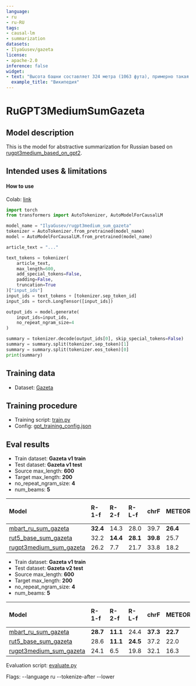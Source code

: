```yaml
---
language:
- ru
- ru-RU
tags:
- causal-lm
- summarization
datasets:
- IlyaGusev/gazeta
license:
- apache-2.0
inference: false
widget:
- text: "Высота башни составляет 324 метра (1063 фута), примерно такая же высота, как у 81-этажного здания, и самое высокое сооружение в Париже. Его основание квадратно, размером 125 метров (410 футов) с любой стороны. Во время строительства Эйфелева башня превзошла монумент Вашингтона, став самым высоким искусственным сооружением в мире, и этот титул она удерживала в течение 41 года до завершения строительство здания Крайслер в Нью-Йорке в 1930 году. Это первое сооружение которое достигло высоты 300 метров. Из-за добавления вещательной антенны на вершине башни в 1957 году она сейчас выше здания Крайслер на 5,2 метра (17 футов). За исключением передатчиков, Эйфелева башня является второй самой высокой отдельно стоящей структурой во Франции после виадука Мийо.<s>"
  example_title: "Википедия"
---
```


# RuGPT3MediumSumGazeta

## Model description

This is the model for abstractive summarization for Russian based on [rugpt3medium_based_on_gpt2](https://huggingface.co/sberbank-ai/rugpt3medium_based_on_gpt2).


## Intended uses & limitations

#### How to use

Colab: [link](https://colab.research.google.com/drive/1eR-ev0Y5ISWIwGnzYYoHyGMaSIUz8GTN)

```python
import torch
from transformers import AutoTokenizer, AutoModelForCausalLM

model_name = "IlyaGusev/rugpt3medium_sum_gazeta"
tokenizer = AutoTokenizer.from_pretrained(model_name)
model = AutoModelForCausalLM.from_pretrained(model_name)

article_text = "..."

text_tokens = tokenizer(
    article_text,
    max_length=600,
    add_special_tokens=False, 
    padding=False,
    truncation=True
)["input_ids"]
input_ids = text_tokens + [tokenizer.sep_token_id]
input_ids = torch.LongTensor([input_ids])

output_ids = model.generate(
    input_ids=input_ids,
    no_repeat_ngram_size=4
)

summary = tokenizer.decode(output_ids[0], skip_special_tokens=False)
summary = summary.split(tokenizer.sep_token)[1]
summary = summary.split(tokenizer.eos_token)[0]
print(summary)
```

## Training data

- Dataset: [Gazeta](https://huggingface.co/datasets/IlyaGusev/gazeta)

## Training procedure

- Training script: [train.py](https://github.com/IlyaGusev/summarus/blob/master/external/hf_scripts/train.py)
- Config: [gpt_training_config.json](https://github.com/IlyaGusev/summarus/blob/master/external/hf_scripts/configs/gpt_training_config.json)

## Eval results

* Train dataset: **Gazeta v1 train**
* Test dataset: **Gazeta v1 test**
* Source max_length: **600**
* Target max_length: **200**
* no_repeat_ngram_size: **4**
* num_beams: **5**

| Model                     | R-1-f | R-2-f | R-L-f | chrF | METEOR | BLEU | Avg char length |
|:--------------------------|:------|:------|:------|:-------|:-------|:-----|:-----|
| [mbart_ru_sum_gazeta](https://huggingface.co/IlyaGusev/mbart_ru_sum_gazeta)       | **32.4**  | 14.3  | 28.0  | 39.7 | **26.4** | 12.1 | 371 |
| [rut5_base_sum_gazeta](https://huggingface.co/IlyaGusev/rut5_base_sum_gazeta)      | 32.2  | **14.4**  | **28.1** | **39.8** | 25.7 | **12.3** | 330 |
| [rugpt3medium_sum_gazeta](https://huggingface.co/IlyaGusev/rugpt3medium_sum_gazeta) | 26.2 | 7.7 | 21.7 | 33.8 | 18.2 | 4.3 | 244 |

* Train dataset: **Gazeta v1 train**
* Test dataset: **Gazeta v2 test**
* Source max_length: **600**
* Target max_length: **200**
* no_repeat_ngram_size: **4**
* num_beams: **5**

| Model                     | R-1-f | R-2-f | R-L-f | chrF | METEOR | BLEU | Avg char length |
|:--------------------------|:------|:------|:------|:-------|:-------|:-----|:-----|
| [mbart_ru_sum_gazeta](https://huggingface.co/IlyaGusev/mbart_ru_sum_gazeta)        | **28.7**  | **11.1**  | 24.4  | **37.3** | **22.7**  | **9.4** | 373 |
| [rut5_base_sum_gazeta](https://huggingface.co/IlyaGusev/rut5_base_sum_gazeta)      | 28.6 | **11.1** | **24.5** | 37.2 | 22.0 | **9.4** | 331 |
| [rugpt3medium_sum_gazeta](https://huggingface.co/IlyaGusev/rugpt3medium_sum_gazeta) | 24.1 | 6.5 | 19.8 | 32.1 | 16.3 | 3.6 | 242 |

Evaluation script: [evaluate.py](https://github.com/IlyaGusev/summarus/blob/master/evaluate.py)

Flags: --language ru --tokenize-after --lower
